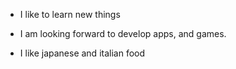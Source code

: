 - I like to learn new things

- I am looking forward to develop apps, and games.

- I like japanese and italian food
